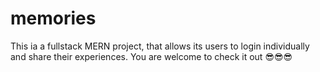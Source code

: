 # memories
This ia a fullstack MERN project, that allows its users to login individually and share their experiences. You are welcome to check it out 😎😎😎
